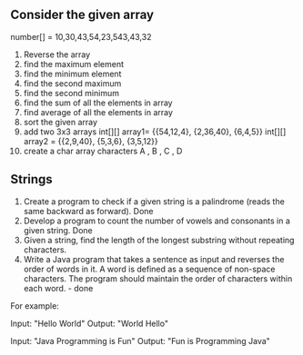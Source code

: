 
## Consider the given array

number[] = 10,30,43,54,23,543,43,32

1. Reverse the array 
2. find the maximum element 
3. find the minimum element 
4. find the second maximum 
5. find the second minimum 
6. find the sum of all the elements in array 
7. find average of all the elements in array 
8. sort the given array
9. add two 3x3 arrays
int[][] array1= {{54,12,4}, {2,36,40}, {6,4,5}} int[][] array2 = {{2,9,40}, {5,3,6}, {3,5,12}}
10. create a char array characters A , B , C , D


## Strings

1. Create a program to check if a given string is a palindrome (reads the same backward as forward). Done
2. Develop a program to count the number of vowels and consonants in a given string. Done
3. Given a string, find the length of the longest substring without repeating characters.
4. Write a Java program that takes a sentence as input and reverses the order of words in it. A word is defined as a sequence of non-space characters. The program should maintain the order of characters within each word. - done

For example:

Input: "Hello World" Output: "World Hello"

Input: "Java Programming is Fun" Output: "Fun is Programming Java"